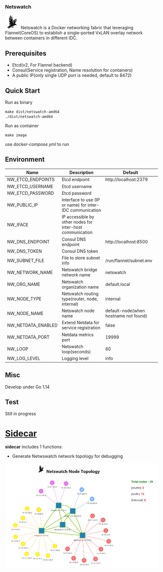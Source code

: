### Netswatch
![Logo](pics/logo.png) 
Netswatch is a Docker networking fabric that leveraging Flannel(CoreOS) to establish a single-ported VxLAN overlay network between containers in different IDC.

## Prerequisites
* Etcd(v2, For Flannel backend)
* Consul(Service registration, Name resolution for containers)
* A public IP(only single UDP port is needed, default to 8472)

## Quick Start
Run as binary
```
make dist/netswatch-amd64
./dist/netswatch-amd64
```

Run as container
```
make image
```
use *docker-compose.yml* to run

## Environment
Name | Description | Default
--- | --- | ---
NW_ETCD_ENDPOINTS | Etcd endpoint | http://localhost:2379
NW_ETCD_USERNAME | Etcd username | 
NW_ETCD_PASSWORD | Etcd password | 
NW_PUBLIC_IP | Interface to use (IP or name) for inter-IDC communication | 
NW_IFACE | IP accessible by other nodes for inter-host communication | 
NW_DNS_ENDPOINT | Consul DNS endpoint | http://localhost:8500
NW_DNS_TOKEN | Consul DNS token | 
NW_SUBNET_FILE | File to store subnet info | /run/flannel/subnet.env
NW_NETWORK_NAME | Netswatch bridge network name | netswatch
NW_ORG_NAME | Netswatch organization name | default.local
NW_NODE_TYPE | Netswatch routing type(router, node, internal) | internal
NW_NODE_NAME | Netswatch node name | default-node(when hostname not found)
NW_NETDATA_ENABLED | Extend Netdata for service registration | false
NW_NETDATA_PORT | Netdata metrics port | 19999
NW_LOOP | Netswatch loop(seconds) | 60
NW_LOG_LEVEL | Logging level | info



## Misc
Develop under Go 1.14


## Test
Still in progress

# [Sidecar](https://github.com/ski2per/s1decar.git)

**sidecar** includes 1 functions:

* Generate Netwswatch network topology for debugging

![Logo](pics/preview.png) 

